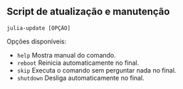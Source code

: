 ## Script de atualização e manutenção

```shell
julia-update [OPÇÃO]
```

Opções disponíveis:

- `help` Mostra manual do comando.
- `reboot` Reinicia automaticamente no final.
- `skip` Executa o comando sem perguntar nada no final.
- `shutdown` Desliga automaticamente no final.